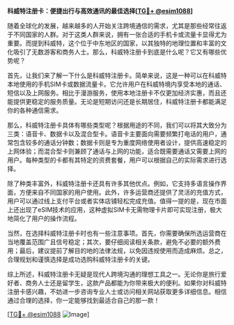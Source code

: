 **科威特注册卡：便捷出行与高效通讯的最佳选择[[TG💪+ @esim1088](https://t.me/s/esim1088)]**

随着全球化的发展，越来越多的人开始关注跨境通信的需求，尤其是那些经常往返于不同国家的人群。对于这类人群来说，拥有一张合适的手机卡或流量卡显得尤为重要。而提到科威特，这个位于中东地区的国家，以其独特的地理位置和丰富的文化吸引了无数游客和商务人士。那么，科威特注册卡到底是什么呢？它又有哪些优势呢？

首先，让我们来了解一下什么是科威特注册卡。简单来说，这是一种可以在科威特本地使用的手机SIM卡或数据流量卡。它允许用户在科威特境内享受本地的通话、短信以及上网服务。相比于漫游服务，使用本地注册卡不仅更加经济实惠，而且还能提供更稳定的服务质量。无论是短期访问还是长期居住，科威特注册卡都能满足你的各种通信需求。

那么，科威特注册卡具体有哪些类型呢？根据用途的不同，我们可以将其大致分为三类：语音卡、数据卡以及混合型卡。语音卡主要面向需要频繁打电话的用户，通常包含较多的通话分钟数；数据卡则是专为重度网络使用者设计，提供高速稳定的上网体验；而混合型卡则兼顾了通话与上网的功能，适合既需要通话又需要上网的用户。每种类型的卡都有其特定的资费套餐，用户可以根据自己的实际需求进行选择。

除了种类丰富外，科威特注册卡还具有许多其他优点。例如，它支持多语言操作界面，方便来自不同国家的用户使用。此外，许多运营商还提供了灵活的充值方式，用户可以通过线上支付平台或者实体店铺轻松完成充值。值得一提的是，现在市面上还出现了eSIM技术的应用，这种虚拟SIM卡无需物理卡片即可实现注册，极大地简化了用户的操作流程。

当然，在选择科威特注册卡时也有一些注意事项。首先，你需要确保所选运营商在当地覆盖范围广且信号稳定；其次，要仔细阅读相关条款，避免不必要的额外费用；最后，建议提前了解目的地的法律法规，以免因违规使用而造成麻烦。总之，合理规划和谨慎选择是成功选购科威特注册卡的关键。

综上所述，科威特注册卡无疑是现代人跨境沟通的理想工具之一。无论你是旅行爱好者、商务人士还是留学生，这款产品都能为你带来极大的便利。如果你对科威特注册卡感兴趣，不妨进一步咨询专业人士或访问相关网站获取更多详细信息。相信通过合理的选择，你一定能够找到最适合自己的那一款！

[[TG💪+ @esim1088](https://t.me/s/esim1088) ![Image](https://i.postimg.cc/4NQfJmqS/Snipaste-2025-05-13-00-14-12.png)]